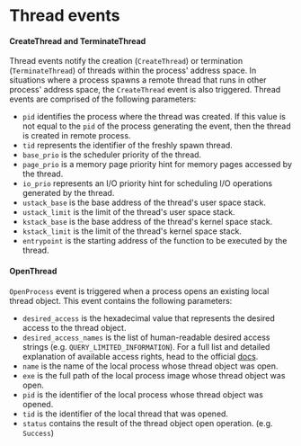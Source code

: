 # Thread events

#### CreateThread and TerminateThread

Thread events notify the creation (`CreateThread`) or termination (`TerminateThread`) of threads within the process' address space. In situations where a process spawns a remote thread that runs in other process' address space, the `CreateThread` event is also triggered.
Thread events are comprised of the following parameters:

- `pid` identifies the process where the thread was created. If this value is not equal to the `pid` of the process generating the event, then the thread is created in remote process.
- `tid` represents the identifier of the freshly spawn thread.
- `base_prio` is the scheduler priority of the thread.
- `page_prio` is a memory page priority hint for memory pages accessed by the thread.
- `io_prio` represents an I/O priority hint for scheduling I/O operations generated by the thread.
- `ustack_base` is the base address of the thread's user space stack.
- `ustack_limit` is the limit of the thread's user space stack.
- `kstack_base` is the base address of the thread's kernel space stack.
- `kstack_limit` is the limit of the thread's kernel space stack.
- `entrypoint` is the starting address of the function to be executed by the thread.

#### OpenThread

`OpenProcess` event is triggered when a process opens an existing local thread object. This event contains the following parameters:

- `desired_access` is the hexadecimal value that represents the desired access to the thread object.
- `desired_access_names` is the list of human-readable desired access strings (e.g. `QUERY_LIMITED_INFORMATION`). For a full list and detailed explanation of available access rights, head to the official [docs](https://docs.microsoft.com/en-us/windows/win32/procthread/thread-security-and-access-rights).
- `name` is the name of the local process whose thread object was open.
- `exe` is the full path of the local process image whose thread object was open.
- `pid` is the identifier of the local process whose thread object was opened.
- `tid` is the identifier of the local thread that was opened.
- `status` contains the result of the thread object open operation. (e.g. `Success`)
